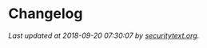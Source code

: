 # Changelog

_Last updated at 2018-09-20 07:30:07 by [securitytext.org](https://securitytext.org)._
